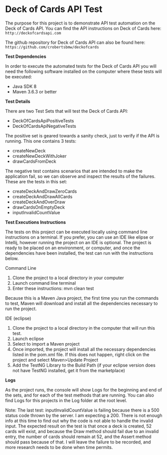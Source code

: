 # Deck of Cards API Test

The purpose for this project is to demonstrate API test automation on the Deck of Cards API. You can find the API instructions on Deck of Cards here:
`http://deckofcardsapi.com`

The github repository for Deck of Cards API can also be found here:
`https://github.com/crobertsbmw/deckofcards`

**Test Dependencies**

In order to execute the automated tests for the Deck of Cards API you will need the following software installed on the computer where these tests will be executed:

- Java SDK 8
- Maven 3.6.3 or better

**Test Details**

There are two Test Sets that will test the Deck of Cards API:

- DeckOfCardsApiPositiveTests
- DeckOfCardsApiNegativeTests

The positive set is geared towards a sanity check, just to verify if the API is running. This one contains 3 tests:

- createNewDeck
- createNewDeckWithJoker
- drawCardsFromDeck

The negative test contains scenarios that are intended to make the application fail, so we can observe and inspect the results of the failures. These are the tests in this set:

- createDeckAndDrawZeroCards
- createDeckAndDrawAllCards
- createDeckAndOverDraw
- drawCardsOnEmptyDeck
- inputInvalidCountValue

**Test Executions Instructions**

The tests on this project can be executed locally using command line instructions on a terminal. If you prefer, you can use an IDE like  elipse or Intellij, however running the project on an IDE is optional. The project is ready to be placed on an environment, or computer, and once the dependencies have been installed, the test can run with the instructions below.

Command Line
1. Clone the project to a local directory in your computer
2. Launch command line terminal
3. Enter these instructions: mvn clean test

Because this is a Maven Java project, the first time you run the commands to test, Maven will download and install all the dependencies necessary to run the project.

IDE (eclipse)
1. Clone the project to a local directory in the computer that will run this test.
2. Launch eclipse
3. Select to import a Maven project
4. Once imported, the project will install all the necessary dependencies listed in the pom.xml file. If this does not happen, right click on the project and select Maven>Update Project
5. Add the TestNG Library to the Build Path (if your eclipse version does not have TestNG installed, get it from the marketplace)

**Logs**

As the project runs, the console will show Logs for the beginning and end of the sets, and for each of the test methods that are running.
You can also find Logs for this projects in the Log folder at the root level.

Note: The last test: inputInvalidCountValue is failing because there is a 500 status code thrown by the server. I am expecting a 200.
There is not enough info at this time to find out why the code is not able to handle the invalid input. The expected result on the test is that once a deck is created, 52 cards will exist, and because the Draw method should fail due to an invalid entry, the number of cards should remain at 52, and the Assert method should pass because of that. 
I will leave the failure to be recorded, and more research needs to be done when time permits.



